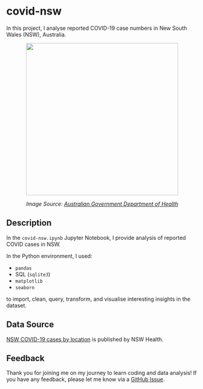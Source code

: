 # covid-nsw
In this project, I analyse reported COVID-19 case numbers in New South Wales (NSW), Australia. 

<p align="center">
    <img src="https://www.health.gov.au/sites/default/files/styles/content__max_width_no_upscale_/public/images/resources/webinars/2022/01/updated-covid-19-guidance-for-nsw-aged-care-providers.png?itok=Y-lvP0pd&timestamp=1641965714" alt="" width="400">
</p>
<p align="center">
        <em> Image Source: 
            <a href="https://www.health.gov.au/resources/webinars/updated-covid-19-guidance-for-nsw-aged-care-providers"> Australian Government Department of Health
            </a>
        </em>
</p>

## Description
In the `covid-nsw.ipynb` Jupyter Notebook, I provide analysis of reported COVID cases in NSW.

In the Python environment, I used:
* `pandas`
* SQL (`sqlite3`)
* `matplotlib`
* `seaborn`

to import, clean, query, transform, and visualise interesting insights in the dataset.

## Data Source
[NSW COVID-19 cases by location](https://data.nsw.gov.au/search/dataset/ds-nsw-ckan-aefcde60-3b0c-4bc0-9af1-6fe652944ec2/details?q=) is published by NSW Health.

## Feedback
Thank you for joining me on my journey to learn coding and data analysis! If you have any feedback, please let me know via a [GitHub Issue](https://github.com/henrylin03/COVID-NSW/issues).
